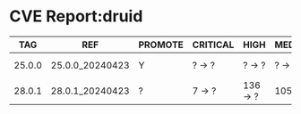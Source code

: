 # CVE Report:druid
|  TAG   |       REF       | PROMOTE | CRITICAL |   HIGH   |  MEDIUM  |   LOW   | UNKNOWN |
|--------|-----------------|---------|----------|----------|----------|---------|---------|
| 25.0.0 | 25.0.0_20240423 | Y       | ? -> ?   | ? -> ?   | ? -> ?   | ? -> ?  | ? -> ?  |
| 28.0.1 | 28.0.1_20240423 | ?       | 7 -> ?   | 136 -> ? | 105 -> ? | 34 -> ? | 0 -> ?  |
